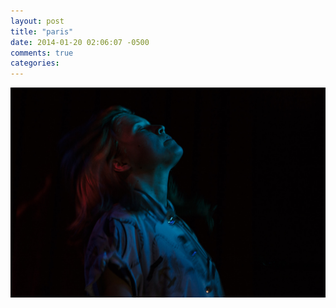 ```yaml
---
layout: post
title: "paris"
date: 2014-01-20 02:06:07 -0500
comments: true
categories: 
---
```

![paris](/images/free.jpg)
